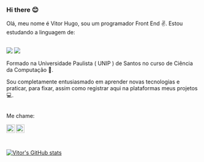 ### Hi there :blush:

Olá, meu nome é Vitor Hugo, sou um programador Front End :v:. Estou estudando a linguagem de:
<br />
<br />

  <img src="https://img.shields.io/badge/HTML5-E34F26?style=for-the-badge&logo=html5&logoColor=white" />
  <img src="https://img.shields.io/badge/CSS3-1572B6?style=for-the-badge&logo=css3&logoColor=white" />

<br />

Formado na Universidade Paulista ( UNIP ) de Santos no curso de Ciência da Computação :book:.

Sou completamente entusiasmado em aprender novas tecnologias e praticar, para fixar, assim como registrar aqui na plataformas meus projetos :computer:.
<br />
<br />

Me chame:

<a href="https://www.instagram.com/vitorhugo9752/" >
<img align="left" width="22px" src="https://cdn.jsdelivr.net/npm/simple-icons@3.13.0/icons/instagram.svg" alt="Instagram-logo" />
</a>
<a href="https://www.linkedin.com/in/vitor-hugo-1b431b201/" >
<img align="left" width="22px" src="https://cdn.jsdelivr.net/npm/simple-icons@3.13.0/icons/linkedin.svg" alt="Linkedin-logo" />
</a>
<br />
<br />
<br />


[![Vitor's GitHub stats](https://github-readme-stats.vercel.app/api?username=VitorOliveira936&show_icons=true&theme=dark)](https://github.com/anuraghazra/github-readme-stats)
<br />
<br />
<br />


